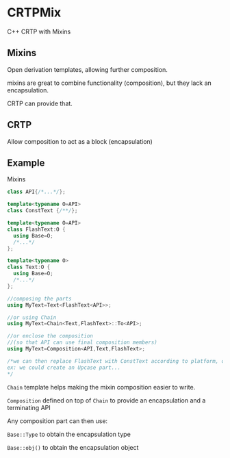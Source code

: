 # CRTPMix
C++ CRTP with Mixins

## Mixins

Open derivation templates, allowing further composition.

mixins are great to combine functionality (composition), but they lack an encapsulation.

CRTP can provide that.

## CRTP

Allow composition to act as a block (encapsulation)

## Example

Mixins
```c++
class API{/*...*/};

template<typename O=API>
class ConstText {/**/};

template<typename O=API>
class FlashText:O {
  using Base=O;
  /*...*/
};

template<typename O>
class Text:O {
  using Base=O;
  /*...*/
};

//composing the parts
using MyText=Text<FlashText<API>>;

//or using Chain
using MyText=Chain<Text,FlashText>::To<API>;

//or enclose the composition
//(so that API can use final composition members)
using MyText=Composition<API,Text,FlashText>;

/*we can then replace FlashText with ConstText according to platform, or compose any extra functionality defined in future.
ex: we could create an Upcase part...
*/
```

`Chain` template helps making the mixin composition easier to write.

`Composition` defined on top of `Chain` to provide an encapsulation and a terminating API

Any composition part can then use:

`Base::Type` to obtain the encapsulation type

`Base::obj()` to obtain the encapsulation object


